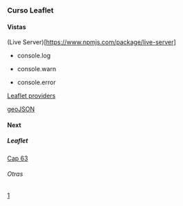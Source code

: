 ### Curso Leaflet

#### Vistas

(Live Server)[https://www.npmjs.com/package/live-server]

* console.log

* console.warn

* console.error


[Leaflet providers](https://github.com/leaflet-extras/leaflet-providers)

[geoJSON](http://geojson.io/#map=2/0/20)

#### Next

##### Leaflet

[Cap 63](https://www.udemy.com/course/leaflet-crea-mapas-interactivos-para-la-web/learn/lecture/36643612#overview)

###### Otras
[1](https://www.adictosaltrabajo.com/2016/06/22/mapas-interactivos-con-leaflet-js/)
